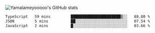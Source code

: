 ![Yamalameyooooo's GitHub stats](https://github-readme-stats.vercel.app/api?username=yamalameyooooo&theme=transparent&show_icons=true\&show=reviews,discussions_started,discussions_answered,prs_merged,prs_merged_percentage)

<!--START_SECTION:waka-->

```txt
TypeScript   59 mins         ██████████████████████▒░░   88.80 %
JSON         5 mins          ██░░░░░░░░░░░░░░░░░░░░░░░   07.54 %
JavaScript   2 mins          █░░░░░░░░░░░░░░░░░░░░░░░░   03.66 %
```

<!--END_SECTION:waka-->
